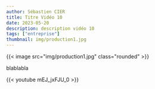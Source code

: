 ```yaml
---
author: Sébastien CIER
title: Titre Vidéo 10
date: 2023-05-20
description: description vidéo 10
tags: ["entreprise"]
thumbnail: img/production1.jpg
---
```


{{< image src="img/production1.jpg" class="rounded" >}}

blablabla


{{< youtube mEJ_jxFJU_0 >}}


